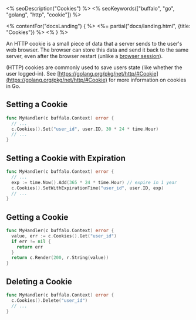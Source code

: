 <% seoDescription("Cookies") %>
<% seoKeywords(["buffalo", "go", "golang", "http", "cookie"]) %>

<% contentFor("docsLanding") { %>
  <%= partial("docs/landing.html", {title: "Cookies"}) %>
<% } %>

An HTTP cookie is a small piece of data that a server sends to the user's web browser. The browser can store this data and send it back to the same server, even after the browser restart (unlike a [browser session](/en/docs/sessions)).

(HTTP) cookies are commonly used to save users state (like whether the user logged-in). See [https://golang.org/pkg/net/http/#Cookie](https://golang.org/pkg/net/http/#Cookie) for more information on cookies in Go.

## Setting a Cookie

```go
func MyHandler(c buffalo.Context) error {
  // ...
  c.Cookies().Set("user_id", user.ID, 30 * 24 * time.Hour)
  // ...
}
```

## Setting a Cookie with Expiration

```go
func MyHandler(c buffalo.Context) error {
  // ...
  exp := time.Now().Add(365 * 24 * time.Hour) // expire in 1 year
  c.Cookies().SetWithExpirationTime("user_id", user.ID, exp)
  // ...
}
```

## Getting a Cookie

```go
func MyHandler(c buffalo.Context) error {
  value, err := c.Cookies().Get("user_id")
  if err != nil {
    return err
  }
  return c.Render(200, r.String(value))
}
```

## Deleting a Cookie


```go
func MyHandler(c buffalo.Context) error {
  c.Cookies().Delete("user_id")
  // ...
}
```
